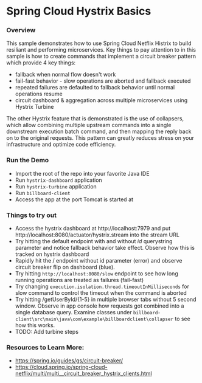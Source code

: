 # Spring Cloud Hystrix Basics

### Overview

This sample demonstrates how to use Spring Cloud Netflix Histrix to build resiliant and performing microservices. Key things to pay attention to in this sample is how to create commands that implement a circuit breaker pattern which provide 4 key things:
* fallback when normal flow doesn't work
* fail-fast behavior - slow operations are aborted and fallback executed
* repeated failures are defaulted to fallback behavior until normal operations resume
* circuit dashboard & aggregation across multiple microservices using Hystrix Turbine

The other Hystrix feature that is demonstrated is the use of collapsers, which allow combining multiple upstream commands into a single downstream execution batch command, and then mapping the reply back on to the original requests. This pattern can greatly reduces stress on your infrastructure and optimize code efficiency. 

### Run the Demo

* Import the root of the repo into your favorite Java IDE
* Run `hystrix-dashboard` application
* Run `hystrix-turbine` application
* Run `billboard-client`
* Access the app at the port Tomcat is started at
 

### Things to try out 
* Access the hystrix dashboard at http://localhost:7979 and put http://localhost:8080/actuator/hystrix.stream into the stream URL
* Try hitting the default endpoint with and without _id_ querystring parameter and notice fallback behavior take effect. Observe how this is tracked on hystrix dashboard
* Rapidly hit the / endpoint without id parameter (error) and observe circuit breaker flip on dashboard (blue).
* Try hitting `http://localhost:8080/slow` endpoint to see how long running operations are treated as failures (fail-fast)
* Try changing `execution.isolation.thread.timeoutInMilliseconds` for slow command to control the timeout when the command is aborted
* Try hitting /getUserById/{1-5} in multiple browser tabs without 5 second window. Observe in app console how requests got combined into a single database query. Examine classes under `billboard-client\src\main\java\com\example\billboardclient\collapser` to see how this works. 
* TODO: Add turbine steps 

 
### Resources to Learn More:
* https://spring.io/guides/gs/circuit-breaker/
* https://cloud.spring.io/spring-cloud-netflix/multi/multi__circuit_breaker_hystrix_clients.html
